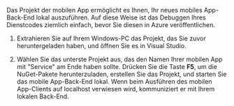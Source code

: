

Das Projekt der mobilen App ermöglicht es Ihnen, Ihr neues mobiles App-Back-End lokal auszuführen. Auf diese Weise ist das Debuggen Ihres Dienstcodes ziemlich einfach, bevor Sie diesen in Azure veröffentlichen.

1. Extrahieren Sie auf Ihrem Windows-PC das Projekt, das Sie zuvor heruntergeladen haben, und öffnen Sie es in Visual Studio.

2. Wählen Sie das unterste Projekt aus, das den Namen Ihrer mobilen App mit "Service" am Ende haben sollte. Drücken Sie die Taste **F5**, um die NuGet-Pakete herunterzuladen, erstellen Sie das Projekt, und starten Sie das mobile App-Back-End lokal. Wenn beim Ausführen des mobilen App-Clients auf localhost verwiesen wird, kommuniziert er mit Ihrem lokalen Back-End.

<!---HONumber=July15_HO3-->